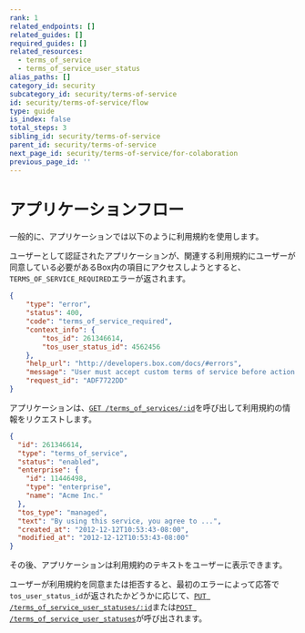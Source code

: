 ```yaml
---
rank: 1
related_endpoints: []
related_guides: []
required_guides: []
related_resources:
  - terms_of_service
  - terms_of_service_user_status
alias_paths: []
category_id: security
subcategory_id: security/terms-of-service
id: security/terms-of-service/flow
type: guide
is_index: false
total_steps: 3
sibling_id: security/terms-of-service
parent_id: security/terms-of-service
next_page_id: security/terms-of-service/for-colaboration
previous_page_id: ''
---
```

<!-- alex disable reject -->

# アプリケーションフロー

一般的に、アプリケーションでは以下のように利用規約を使用します。

ユーザーとして認証されたアプリケーションが、関連する利用規約にユーザーが同意している必要があるBox内の項目にアクセスしようとすると、`TERMS_OF_SERVICE_REQUIRED`エラーが返されます。

```json
{
    "type": "error",
    "status": 400,
    "code": "terms_of_service_required",
    "context_info": {
        "tos_id": 261346614,
        "tos_user_status_id": 4562456
    },
    "help_url": "http://developers.box.com/docs/#errors",
    "message": "User must accept custom terms of service before action can be taken",
    "request_id": "ADF7722DD"
}
```

アプリケーションは、[`GET /terms_of_services/:id`][get_tos_id]を呼び出して利用規約の情報をリクエストします。

```json
{
  "id": 261346614,
  "type": "terms_of_service",
  "status": "enabled",
  "enterprise": {
    "id": 11446498,
    "type": "enterprise",
    "name": "Acme Inc."
  },
  "tos_type": "managed",
  "text": "By using this service, you agree to ...",
  "created_at": "2012-12-12T10:53:43-08:00",
  "modified_at": "2012-12-12T10:53:43-08:00"
}
```

その後、アプリケーションは利用規約のテキストをユーザーに表示できます。

ユーザーが利用規約を同意または拒否すると、最初のエラーによって応答で`tos_user_status_id`が返されたかどうかに応じて、[`PUT /terms_of_service_user_statuses/:id`][put_tosus]または[`POST /terms_of_service_user_statuses`][post_tosus]が呼び出されます。

[put_tosus]: e://put_terms_of_service_user_statuses_id

[post_tosus]: e://post_terms_of_service_user_statuses

[get_tos_id]: e://get_terms_of_services_id
